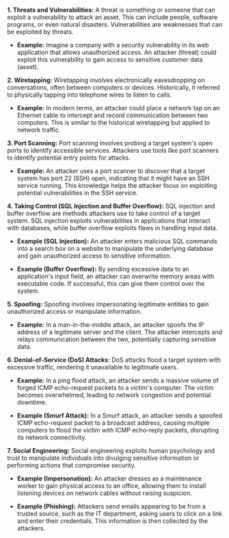 **1. Threats and Vulnerabilities:** A threat is something or someone that can exploit a vulnerability to attack an asset. This can include people, software programs, or even natural disasters. Vulnerabilities are weaknesses that can be exploited by threats.

- **Example:** Imagine a company with a security vulnerability in its web application that allows unauthorized access. An attacker (threat) could exploit this vulnerability to gain access to sensitive customer data (asset).

**2. Wiretapping:** Wiretapping involves electronically eavesdropping on conversations, often between computers or devices. Historically, it referred to physically tapping into telephone wires to listen to calls.

- **Example:** In modern terms, an attacker could place a network tap on an Ethernet cable to intercept and record communication between two computers. This is similar to the historical wiretapping but applied to network traffic.

**3. Port Scanning:** Port scanning involves probing a target system's open ports to identify accessible services. Attackers use tools like port scanners to identify potential entry points for attacks.

- **Example:** An attacker uses a port scanner to discover that a target system has port 22 (SSH) open, indicating that it might have an SSH service running. This knowledge helps the attacker focus on exploiting potential vulnerabilities in the SSH service.

**4. Taking Control (SQL Injection and Buffer Overflow):** SQL injection and buffer overflow are methods attackers use to take control of a target system. SQL injection exploits vulnerabilities in applications that interact with databases, while buffer overflow exploits flaws in handling input data.

- **Example (SQL Injection):** An attacker enters malicious SQL commands into a search box on a website to manipulate the underlying database and gain unauthorized access to sensitive information.

- **Example (Buffer Overflow):** By sending excessive data to an application's input field, an attacker can overwrite memory areas with executable code. If successful, this can give them control over the system.

**5. Spoofing:** Spoofing involves impersonating legitimate entities to gain unauthorized access or manipulate information.

- **Example:** In a man-in-the-middle attack, an attacker spoofs the IP address of a legitimate server and the client. The attacker intercepts and relays communication between the two, potentially capturing sensitive data.

**6. Denial-of-Service (DoS) Attacks:** DoS attacks flood a target system with excessive traffic, rendering it unavailable to legitimate users.

- **Example:** In a ping flood attack, an attacker sends a massive volume of forged ICMP echo-request packets to a victim's computer. The victim becomes overwhelmed, leading to network congestion and potential downtime.

- **Example (Smurf Attack):** In a Smurf attack, an attacker sends a spoofed ICMP echo-request packet to a broadcast address, causing multiple computers to flood the victim with ICMP echo-reply packets, disrupting its network connectivity.

**7. Social Engineering:** Social engineering exploits human psychology and trust to manipulate individuals into divulging sensitive information or performing actions that compromise security.

- **Example (Impersonation):** An attacker dresses as a maintenance worker to gain physical access to an office, allowing them to install listening devices on network cables without raising suspicion.

- **Example (Phishing):** Attackers send emails appearing to be from a trusted source, such as the IT department, asking users to click on a link and enter their credentials. This information is then collected by the attackers.